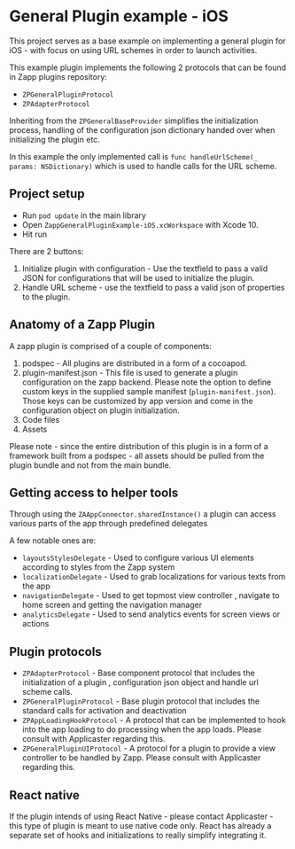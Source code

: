 # General Plugin example - iOS

This project serves as a base example on implementing a general plugin for iOS - with focus on using URL schemes in order to launch activities.

This example plugin implements the following 2 protocols that can be found in Zapp plugins repository:
* `ZPGeneralPluginProtocol`
* `ZPAdapterProtocol`

Inheriting from the `ZPGeneralBaseProvider` simplifies the initialization process, handling of the configuration json dictionary handed over when initializing the plugin etc.

In this example the only implemented call is `func handleUrlScheme(_ params: NSDictionary)` which is used to handle calls for the URL scheme.

## Project setup
* Run `pod update` in the main library
* Open `ZappGeneralPluginExample-iOS.xcWorkspace` with Xcode 10.
* Hit run

There are 2 buttons:
1. Initialize plugin with configuration - Use the textfield to pass a valid JSON for configurations that will be used to initialize the plugin.
2. Handle URL scheme - use the textfield to pass a valid json of properties to the plugin.

## Anatomy of a Zapp Plugin

A zapp plugin is comprised of a couple of components:
1. podspec - All plugins are distributed in a form of a cocoapod.
2. plugin-manifest.json - This file is used to generate a plugin configuration on the zapp backend. Please note the option to define custom keys in the supplied sample manifest (`plugin-manifest.json`). Those keys can be customized by app version and come in the configuration object on plugin initialization.
3. Code files
4. Assets

Please note - since the entire distribution of this plugin is in a form of a framework built from a podspec - all assets should be pulled from the plugin bundle and not from the main bundle.

## Getting access to helper tools
Through using the `ZAAppConnector.sharedInstance()` a plugin can access various parts of the app through predefined delegates

A few notable ones are:
* `layoutsStylesDelegate` - Used to configure various UI elements according to styles from the Zapp system
* `localizationDelegate` - Used to grab localizations for various texts from the app
* `navigationDelegate` - Used to get topmost view controller , navigate to home screen and getting the navigation manager
* `analyticsDelegate` - Used to send analytics events for screen views or actions

## Plugin protocols
* `ZPAdapterProtocol` - Base component protocol that includes the initialization of a plugin , configuration json object and handle url scheme calls.
* `ZPGeneralPluginProtocol` - Base plugin protocol that includes the standard calls for activation and deactivation
* `ZPAppLoadingHookProtocol` - A protocol that can be implemented to hook into the app loading to do processing when the app loads. Please consult with Applicaster regarding this.
* `ZPGeneralPluginUIProtocol` - A protocol for a plugin to provide a view controller to be handled by Zapp. Please consult with Applicaster regarding this.


## React native
If the plugin intends of using React Native - please contact Applicaster - this type of plugin is meant to use native code only.
React has already a separate set of hooks and initializations to really simplify integrating it.